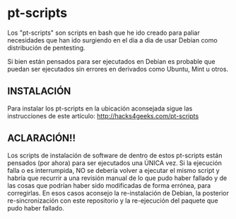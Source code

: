 # pt-scripts

Los "pt-scripts" son scripts en bash que he ido creado para paliar necesidades que han ido surgiendo en el dia a dia de usar Debian como distribución de pentesting.

Si bien están pensados para ser ejecutados en Debian es probable que puedan ser ejecutados sin errores en derivados como Ubuntu, Mint u otros.

## INSTALACIÓN

Para instalar los pt-scripts en la ubicación aconsejada sigue las instrucciones de este artículo: http://hacks4geeks.com/pt-scripts

## ACLARACIÓN!!
Los scripts de instalación de software de dentro de estos pt-scripts están pensados (por ahora) para ser ejecutados una ÚNICA vez. Si la ejecución falla o es interrumpida, NO se debería volver a ejecutar el mismo script y habría que recurrir a una revisión manual de lo que pudo haber fallado y de las cosas que podrían haber sido modificadas de forma errónea, para corregirlas. En esos casos aconsejo la re-instalación de Debian, la posterior re-sincronización con este repositorio y la re-ejecución del paquete que pudo haber fallado.
